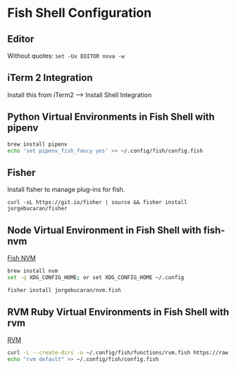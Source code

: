 # Fish Shell Configuration

## Editor
Without quotes:
`set -Ux EDITOR nova -w`

## iTerm 2 Integration
Install this from iTerm2 --> Install Shell Integration

## Python Virtual Environments in Fish Shell with pipenv
```sh
brew install pipenv
echo 'set pipenv_fish_fancy yes' >> ~/.config/fish/config.fish
```
## Fisher
Install fisher to manage plug-ins for fish.
```
curl -sL https://git.io/fisher | source && fisher install jorgebucaran/fisher
```

## Node Virtual Environment in Fish Shell with fish-nvm
[Fish NVM](https://github.com/jorgebucaran/fish-nvm)
```sh
brew install nvm
set -q XDG_CONFIG_HOME; or set XDG_CONFIG_HOME ~/.config

fisher install jorgebucaran/nvm.fish
```

## RVM Ruby Virtual Environments in Fish Shell with rvm
[RVM](https://rvm.io/integration/fish)
```sh
curl -L --create-dirs -o ~/.config/fish/functions/rvm.fish https://raw.github.com/lunks/fish-nuggets/master/functions/rvm.fish
echo "rvm default" >> ~/.config/fish/config.fish
```
